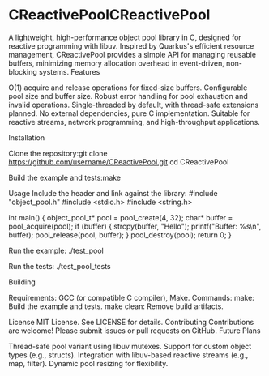 # CReactivePoolCReactivePool
A lightweight, high-performance object pool library in C, designed for reactive programming with libuv. Inspired by Quarkus's efficient resource management, CReactivePool provides a simple API for managing reusable buffers, minimizing memory allocation overhead in event-driven, non-blocking systems.
Features

O(1) acquire and release operations for fixed-size buffers.
Configurable pool size and buffer size.
Robust error handling for pool exhaustion and invalid operations.
Single-threaded by default, with thread-safe extensions planned.
No external dependencies, pure C implementation.
Suitable for reactive streams, network programming, and high-throughput applications.

Installation

Clone the repository:git clone https://github.com/username/CReactivePool.git
cd CReactivePool


Build the example and tests:make



Usage
Include the header and link against the library:
#include "object_pool.h"
#include <stdio.h>
#include <string.h>

int main() {
    object_pool_t* pool = pool_create(4, 32);
    char* buffer = pool_acquire(pool);
    if (buffer) {
        strcpy(buffer, "Hello");
        printf("Buffer: %s\n", buffer);
        pool_release(pool, buffer);
    }
    pool_destroy(pool);
    return 0;
}

Run the example:
./test_pool

Run the tests:
./test_pool_tests

Building

Requirements: GCC (or compatible C compiler), Make.
Commands:
make: Build the example and tests.
make clean: Remove build artifacts.



License
MIT License. See LICENSE for details.
Contributing
Contributions are welcome! Please submit issues or pull requests on GitHub.
Future Plans

Thread-safe pool variant using libuv mutexes.
Support for custom object types (e.g., structs).
Integration with libuv-based reactive streams (e.g., map, filter).
Dynamic pool resizing for flexibility.

